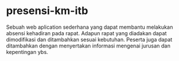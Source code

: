 # presensi-km-itb

Sebuah web aplication sederhana yang dapat membantu melakukan absensi kehadiran pada rapat. Adapun rapat yang diadakan dapat dimodifikasi dan ditambahkan sesuai kebutuhan. Peserta juga dapat ditambahkan dengan menyertakan informasi mengenai jurusan dan kepentingan ybs.
